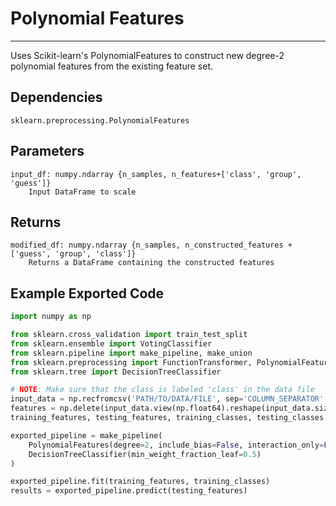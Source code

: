 # Polynomial Features
* * *

Uses Scikit-learn's PolynomialFeatures to construct new degree-2 polynomial features from the existing feature set.

## Dependencies
    sklearn.preprocessing.PolynomialFeatures

Parameters
----------
    input_df: numpy.ndarray {n_samples, n_features+['class', 'group', 'guess']}
        Input DataFrame to scale

Returns
-------
    modified_df: numpy.ndarray {n_samples, n_constructed_features + ['guess', 'group', 'class']}
        Returns a DataFrame containing the constructed features

Example Exported Code
---------------------

```Python
import numpy as np

from sklearn.cross_validation import train_test_split
from sklearn.ensemble import VotingClassifier
from sklearn.pipeline import make_pipeline, make_union
from sklearn.preprocessing import FunctionTransformer, PolynomialFeatures
from sklearn.tree import DecisionTreeClassifier

# NOTE: Make sure that the class is labeled 'class' in the data file
input_data = np.recfromcsv('PATH/TO/DATA/FILE', sep='COLUMN_SEPARATOR', dtype=np.float64)
features = np.delete(input_data.view(np.float64).reshape(input_data.size, -1), input_data.dtype.names.index('class'), axis=1)
training_features, testing_features, training_classes, testing_classes =     train_test_split(features, tpot_data['class'], random_state=42)

exported_pipeline = make_pipeline(
    PolynomialFeatures(degree=2, include_bias=False, interaction_only=False),
    DecisionTreeClassifier(min_weight_fraction_leaf=0.5)
)

exported_pipeline.fit(training_features, training_classes)
results = exported_pipeline.predict(testing_features)

```

